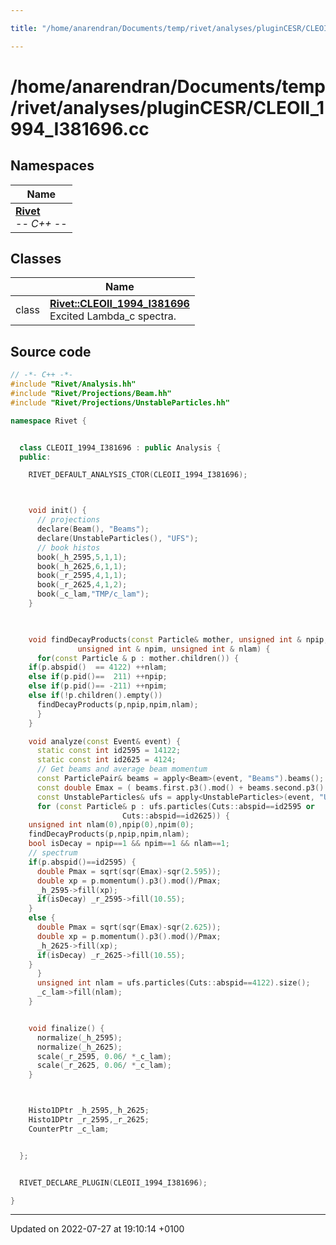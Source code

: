 ```yaml
---

title: "/home/anarendran/Documents/temp/rivet/analyses/pluginCESR/CLEOII_1994_I381696.cc"

---
```


# /home/anarendran/Documents/temp/rivet/analyses/pluginCESR/CLEOII_1994_I381696.cc



## Namespaces

| Name           |
| -------------- |
| **[Rivet](http://example.org/namespaces/namespacerivet/)** <br>-*- C++ -*-  |

## Classes

|                | Name           |
| -------------- | -------------- |
| class | **[Rivet::CLEOII_1994_I381696](http://example.org/classes/classrivet_1_1cleoii__1994__i381696/)** <br>Excited Lambda_c spectra.  |




## Source code

```cpp
// -*- C++ -*-
#include "Rivet/Analysis.hh"
#include "Rivet/Projections/Beam.hh"
#include "Rivet/Projections/UnstableParticles.hh"

namespace Rivet {


  class CLEOII_1994_I381696 : public Analysis {
  public:

    RIVET_DEFAULT_ANALYSIS_CTOR(CLEOII_1994_I381696);



    void init() {
      // projections
      declare(Beam(), "Beams");
      declare(UnstableParticles(), "UFS");
      // book histos
      book(_h_2595,5,1,1);
      book(_h_2625,6,1,1);
      book(_r_2595,4,1,1);
      book(_r_2625,4,1,2);
      book(_c_lam,"TMP/c_lam");
    }

   

    void findDecayProducts(const Particle& mother, unsigned int & npip,
               unsigned int & npim, unsigned int & nlam) {
      for(const Particle & p : mother.children()) {
    if(p.abspid()  == 4122) ++nlam;
    else if(p.pid()==  211) ++npip;
    else if(p.pid()== -211) ++npim;
    else if(!p.children().empty())
      findDecayProducts(p,npip,npim,nlam);
      }
    }

    void analyze(const Event& event) {
      static const int id2595 = 14122;
      static const int id2625 = 4124;
      // Get beams and average beam momentum
      const ParticlePair& beams = apply<Beam>(event, "Beams").beams();
      const double Emax = ( beams.first.p3().mod() + beams.second.p3().mod() ) / 2.0;
      const UnstableParticles& ufs = apply<UnstableParticles>(event, "UFS");
      for (const Particle& p : ufs.particles(Cuts::abspid==id2595 or
                         Cuts::abspid==id2625)) {
    unsigned int nlam(0),npip(0),npim(0);
    findDecayProducts(p,npip,npim,nlam);
    bool isDecay = npip==1 && npim==1 && nlam==1;
    // spectrum
    if(p.abspid()==id2595) {
      double Pmax = sqrt(sqr(Emax)-sqr(2.595));
      double xp = p.momentum().p3().mod()/Pmax;
      _h_2595->fill(xp);
      if(isDecay) _r_2595->fill(10.55);
    }
    else {
      double Pmax = sqrt(sqr(Emax)-sqr(2.625));
      double xp = p.momentum().p3().mod()/Pmax;
      _h_2625->fill(xp);
      if(isDecay) _r_2625->fill(10.55);
    }
      }
      unsigned int nlam = ufs.particles(Cuts::abspid==4122).size();
      _c_lam->fill(nlam);
    }


    void finalize() {
      normalize(_h_2595);
      normalize(_h_2625);
      scale(_r_2595, 0.06/ *_c_lam);
      scale(_r_2625, 0.06/ *_c_lam);
    }



    Histo1DPtr _h_2595,_h_2625;
    Histo1DPtr _r_2595,_r_2625;
    CounterPtr _c_lam;


  };


  RIVET_DECLARE_PLUGIN(CLEOII_1994_I381696);

}
```


-------------------------------

Updated on 2022-07-27 at 19:10:14 +0100
